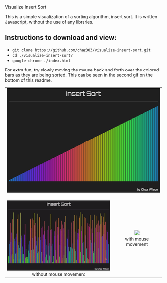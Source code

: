  Visualize Insert Sort

This is a simple visualization of a sorting algorithm, insert sort. It is written Javascript, without the use of any libraries.

## Instructions to download and view:

* `git clone https://github.com/chaz303/visualize-insert-sort.git`
* `cd ./visualize-insert-sort/`
* `google-chrome ./index.html`

For extra fun, try slowly moving the mouse back and forth over the colored bars as they are being sorted. This can be seen in the second gif on the bottom of this readme.

<table width="width:100%" style="border: 0px">
 <tr><td colspan="2">
<img src="./img/insertsort.png"><br><br>
 </td></tr>
  <tr>
   <td align="center"><img src="./img/insertsort1.gif"><br>without mouse movement</td>
   <td align="center"><img src="./img/insertsort2.gif"><br>with mouse movement</td>
   <tr>
 </table>
</div>

